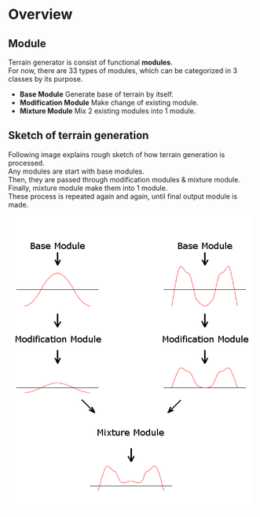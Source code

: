 # Overview

## Module

Terrain generator is consist of functional **modules**.  
For now, there are 33 types of modules, which can be categorized in 3 classes by its purpose.

* **Base Module**
  Generate base of terrain by itself.
* **Modification Module**
  Make change of existing module.
* **Mixture Module**
  Mix 2 existing modules into 1 module.

## Sketch of terrain generation

Following image explains rough sketch of how terrain generation is processed.  
Any modules are start with base modules.  
Then, they are passed through modification modules & mixture module.  
Finally, mixture module make them into 1 module.  
These process is repeated again and again, until final output module is made.

![](/assets/Sketch.png)

